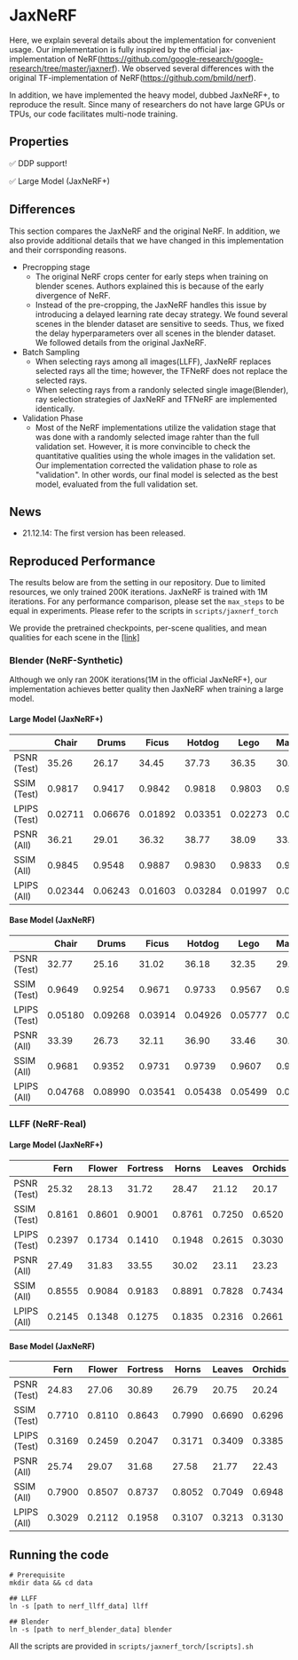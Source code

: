 # JaxNeRF

Here, we explain several details about the implementation for convenient usage. Our implementation is fully inspired by the official jax-implementation of NeRF(https://github.com/google-research/google-research/tree/master/jaxnerf). We observed several differences with the original TF-implementation of NeRF(https://github.com/bmild/nerf). 

In addition, we have implemented the heavy model, dubbed JaxNeRF+, to reproduce the result. Since many of researchers do not have large GPUs or TPUs, our code facilitates multi-node training. 

## Properties

:white_check_mark: DDP support!

:white_check_mark: Large Model (JaxNeRF+)

## Differences
This section compares the JaxNeRF and the original NeRF. In addition, we also provide additional details that we have changed in this implementation and their corrsponding reasons.

- Precropping stage
    - The original NeRF crops center for early steps when training on blender scenes. Authors explained this is because of the early divergence of NeRF. 
    - Instead of the pre-cropping, the JaxNeRF handles this issue by introducing a delayed learning rate decay strategy. We found several scenes in the blender dataset are sensitive to seeds. Thus, we fixed the delay hyperparameters over all scenes in the blender dataset. We followed details from the original JaxNeRF.
- Batch Sampling
    - When selecting rays among all images(LLFF), JaxNeRF replaces selected rays all the time; however, the TFNeRF does not replace the selected rays. 
    - When selecting rays from a randonly selected single image(Blender), ray selection strategies of JaxNeRF and TFNeRF are implemented identically.
- Validation Phase
    - Most of the NeRF implementations utilize the validation stage that was done with a randomly selected image rahter than the full validation set. 
    However, it is more convincible to check the quantitative qualities using the whole images in the validation set. 
    Our implementation corrected the validation phase to role as "validation". In other words, our final model is selected as the best model, evaluated from 
    the full validation set.

## News

- 21.12.14: The first version has been released. 

## Reproduced Performance

The results below are from the setting in our repository. Due to limited resources, we only trained 200K iterations. JaxNeRF is trained with 1M iterations. 
For any performance comparison, please set the `max_steps` to be equal in experiments. Please refer to the scripts in `scripts/jaxnerf_torch`

We provide the pretrained checkpoints, per-scene qualities, and mean qualities for each scene in the [[link]](https://drive.google.com/file/d/1bBDwLyxQBe4JE_0zsYxtb_3sXnpkGxM7/view?usp=sharing) 

### Blender (NeRF-Synthetic)

Although we only ran 200K iterations(1M in the official JaxNeRF+), our implementation achieves better quality then JaxNeRF when training a large model.

#### Large Model (JaxNeRF+)
| | Chair | Drums | Ficus | Hotdog | Lego | Materials | Mic | Ship |
|--- |---|---|---|---|---|---|---|---|
| PSNR (Test) | 35.26 | 26.17 | 34.45 | 37.73 | 36.35 | 30.52 | 35.85 | 30.95 |
| SSIM (Test) | 0.9817 | 0.9417 | 0.9842 | 0.9818 | 0.9803 | 0.9582 | 0.9892 | 0.8878 |
| LPIPS (Test) | 0.02711 | 0.06676 | 0.01892 | 0.03351 | 0.02273 | 0.05283 | 0.01407 | 0.1522 |
| PSNR (All) | 36.21 | 29.01 | 36.32 | 38.77 | 38.09 | 33.05 | 37.13 | 31.70 |
| SSIM (All) | 0.9845 | 0.9548 | 0.9887 | 0.9830 | 0.9833 | 0.9696 | 0.9915 | 0.8795 |
| LPIPS (All) | 0.02344 | 0.06243 | 0.01603 | 0.03284 | 0.01997 | 0.04582 | 0.01165 | 0.1630 |

#### Base Model (JaxNeRF)
| | Chair | Drums | Ficus | Hotdog | Lego | Materials | Mic | Ship |
|--- |---|---|---|---|---|---|---|---|
| PSNR (Test) | 32.77 | 25.16 | 31.02 | 36.18 | 32.35 | 29.37 | 32.83 | 28.45 |
| SSIM (Test) | 0.9649 | 0.9254 | 0.9671 | 0.9733 | 0.9567 | 0.9467 | 0.9790 | 0.8515 |
| LPIPS (Test) | 0.05180 | 0.09268 | 0.03914 | 0.04926 | 0.05777 | 0.06493 | 0.02733 | 0.2066|
| PSNR (All) | 33.39 | 26.73 | 32.11 | 36.90 | 33.46 | 30.92 | 33.23 | 29.02 |
| SSIM (All) | 0.9681 | 0.9352 | 0.9731 | 0.9739 | 0.9607 | 0.9571 | 0.9801 | 0.8393 |
| LPIPS (All) | 0.04768 | 0.08990 | 0.03541 | 0.05438 | 0.05499 | 0.05857 | 0.02511 | 0.2199 |

### LLFF (NeRF-Real)

#### Large Model (JaxNeRF+)
| | Fern | Flower | Fortress | Horns | Leaves | Orchids | Room | Trex |
|--- |---|---|---|---|---|---|---|---|
| PSNR (Test) | 25.32 | 28.13 | 31.72 | 28.47 | 21.12 | 20.17 | 33.46 | 27.51 |
| SSIM (Test) | 0.8161 | 0.8601 | 0.9001 | 0.8761 | 0.7250 | 0.6520 | 0.9594 | 0.9126 |
| LPIPS (Test) | 0.2397 | 0.1734 | 0.1410 | 0.1948 | 0.2615 | 0.3030 | 0.1418 | 0.2044 |
| PSNR (All) | 27.49 | 31.83 | 33.55 | 30.02 | 23.11 | 23.23 | 38.20 | 30.03 |
| SSIM (All) | 0.8555 | 0.9084 | 0.9183 | 0.8891 | 0.7828 | 0.7434 | 0.9724 | 0.9315 |
| LPIPS (All) | 0.2145 | 0.1348 | 0.1275 | 0.1835 | 0.2316 | 0.2661| 0.1243 | 0.1730 |

#### Base Model (JaxNeRF)
| | Fern | Flower | Fortress | Horns | Leaves | Orchids | Room | Trex |
|--- |---|---|---|---|---|---|---|---|
| PSNR (Test) | 24.83 | 27.06 | 30.89 | 26.79 | 20.75 | 20.24 | 31.94 | 26.08 |
| SSIM (Test) | 0.7710 | 0.8110 | 0.8643 | 0.7990 | 0.6690 | 0.6296 | 0.9436 | 0.8614 |
| LPIPS (Test) | 0.3169 | 0.2459 | 0.2047 | 0.3171 | 0.3409 | 0.3385 | 0.1937 | 0.2804 |
| PSNR (All) | 25.74 | 29.07 | 31.68 | 27.58 | 21.77 | 22.43 | 34.84 | 27.54 |
| SSIM (All) | 0.7900 | 0.8507 | 0.8737 | 0.8052 | 0.7049 | 0.6948 | 0.9551 | 0.8824|
| LPIPS (All) | 0.3029 | 0.2112 | 0.1958 | 0.3107 | 0.3213 | 0.3130 | 0.1778 | 0.2536 |


## Running the code
```
# Prerequisite
mkdir data && cd data

## LLFF
ln -s [path to nerf_llff_data] llff

## Blender
ln -s [path to nerf_blender_data] blender
```

All the scripts are provided in `scripts/jaxnerf_torch/[scripts].sh`